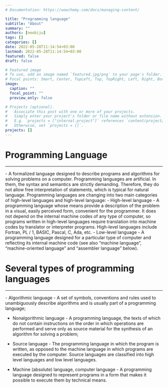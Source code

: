 ```yaml
---
# Documentation: https://wowchemy.com/docs/managing-content/

title: "Programming language"
subtitle: "About"
summary: ""
authors: [neobiju]
tags: []
categories: []
date: 2022-05-28T11:14:54+03:00
lastmod: 2022-05-28T11:14:54+03:00
featured: false
draft: false

# Featured image
# To use, add an image named `featured.jpg/png` to your page's folder.
# Focal points: Smart, Center, TopLeft, Top, TopRight, Left, Right, BottomLeft, Bottom, BottomRight.
image:
  caption: ""
  focal_point: ""
  preview_only: false

# Projects (optional).
#   Associate this post with one or more of your projects.
#   Simply enter your project's folder or file name without extension.
#   E.g. `projects = ["internal-project"]` references `content/project/deep-learning/index.md`.
#   Otherwise, set `projects = []`.
projects: []
---
```

# Programming Language
<hr>
- A formalized language designed to describe programs and algorithms for solving problems on a computer. Programming languages ​​are artificial. In them, the syntax and semantics are strictly demanding. Therefore, they do not allow free interpretation of statements, which is typical for natural language. Programming languages ​​are changing into two main categories of high-level languages ​​and high-level language:
- High-level language - A programming language whose means provide a description of the problem in a visual, easily perceived form, convenient for the programmer. It does not depend on the internal machine codes of any type of computer, so programs written in high-level languages ​​require translation into machine codes by translator or interpreter programs. High-level languages ​​include Fortran, PL / 1, BASIC, Pascal, C, Ada, etc.
- Low-level language - A programming language designed for a particular type of computer and reflecting its internal machine code (see also “machine language”, “machine-oriented language” and “assembler language” below).
  
# Several types of programming languages
<hr>
- Algorithmic language - A set of symbols, conventions and rules used to unambiguously describe algorithms and is usually part of a programming language;

- Nonalgorithmic language - A programming language, the texts of which do not contain instructions on the order in which operations are performed and serve only as source material for the synthesis of an algorithm for solving a problem;
- Source language - The programming language in which the program is written, as opposed to the machine language in which programs are executed by the computer. Source languages ​​are classified into high level languages ​​and low level languages.

- Machine (absolute) language, computer language - A programming language designed to represent programs in a form that makes it possible to execute them by technical means.